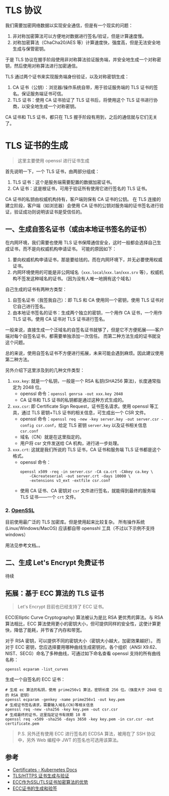 
# TLS 协议

我们需要加密网络数据以实现安全通信，但是有一个现实的问题：

1. 非对称加密算法可以方便地对数据进行签名/验证，但是计算速度慢。
2. 对称加密算法（ChaCha20/AES 等）计算速度快，强度高，但是无法安全地生成与保管密钥。

于是 TLS 协议在握手阶段使用非对称算法验证服务端，并安全地生成一个对称密钥，然后使用对称算法进行加密通信。

TLS 通过两个证书来实现服务端身份验证，以及对称密钥生成：

1. CA 证书（公钥）：浏览器/操作系统自带，用于验证服务端的 TLS 证书的签名。保证服务端证书可信。
2. TLS 证书：使用 CA 证书验证了 TLS 证书后，将使用这个 TLS 证书进行协商，以安全地生成一个对称密钥。

CA 证书和 TLS 证书，都只在 TLS 握手阶段有用到，之后的通信就与它们无关了。

# TLS 证书的生成

>这里主要使用 openssl 进行证书生成

首先说明一下，一个 TLS 证书，由两部分组成：

1. TLS 证书：这个是服务端需要配置的数据加密证书。
2. CA 证书：这是根证书，可用于验证所有使用它进行签名的 TLS 证书。

CA 证书的私钥由权威机构持有，客户端则保有 CA 证书的公钥。
在 TLS 连接的建立阶段，客户端（如浏览器）会使用 CA 证书的公钥对服务端的证书签名进行验证，验证成功则说明该证书是受信任的。

## 一、生成自签名证书（或由本地证书签名的证书）

在内网环境，我们需要也使用 TLS 证书保障通信安全，这时一般都会选择自己生成证书，而不是向权威机构申请证书。
可能的原因如下：

1. 要向权威机构申请证书，那是要给钱的。而在内网环境下，并无必要使用权威证书。
2. 内网环境使用的可能是非公网域名（`xxx.local`/`xxx.lan`/`xxx.srv` 等），权威机构不签发这种域名的证书。（因为没有人唯一地拥有这个域名）

自己生成的证书有两种方类型：

1. 自签名证书（我签我自己）：即 TLS 和 CA 使用同一个密钥，使用 TLS 证书对它自己进行签名。
2. 由本地证书签名的证书：生成两个独立的密钥，一个用作 CA 证书，一个用作 TLS 证书。使用 CA 证书对 TLS 证书进行签名。

一般来说，直接生成一个泛域名的自签名证书就够了，但是它不方便拓展——客户端对每个自签名证书，都需要单独添加一次信任。
而第二种方法生成的证书就没这个问题。

总的来说，使用自签名证书不方便进行拓展，未来可能会遇到麻烦。因此建议使用第二种方法。


另外介绍下这里涉及到的几种文件类型：

1. `xxx.key`: 就是一个私钥，一般是一个 RSA 私钥(SHA256 算法)，长度通常指定为 2048 位。
   - openssl 命令：`openssl genrsa -out xxx.key 2048`
   - CA 证书和 TLS 证书的私钥都是通过这种方式生成的。
1. `xxx.csr`: 即 Certificate Sign Request，证书签名请求。使用 openssl 等工具，通过 TLS 密钥+TLS 证书的相关信息，可生成出一个 CSR 文件。
   - openssl 命令：`openssl req -new -key server.key -out server.csr -config csr.conf`，给定 TLS 密钥 `server.key` 以及证书相关信息 `csr.conf`
   - 域名（CN）就是在这里指定的。
   - 用户将 csr 文件发送给 CA 机构，进行进一步处理。
2. `xxx.crt`: 这就是我们所说的 TLS 证书，CA 证书和服务端 TLS 证书都是这个格式。
    - openssl 命令：
        ```shell
        openssl x509 -req -in server.csr -CA ca.crt -CAkey ca.key \
            -CAcreateserial -out server.crt -days 10000 \
            -extensions v3_ext -extfile csr.conf
        ```
    - 使用 CA 证书、CA 密钥对 `csr` 文件进行签名，就能得到最终的服务端 TLS 证书——一个 `crt` 文件。


### 2. [OpenSSL](https://github.com/openssl/openssl)

目前使用最广泛的 TLS 加密库。但是使用起来比较复杂。
所有操作系统 (Linux/Windows/MacOS) 应该都自带 opensshl 工具（不过以下示例不支持 windows）

用法见参考文档。。

## 二、生成 Let's Encrypt 免费证书

待续


## 拓展：基于 ECC 算法的 TLS 证书

>Let's Encrypt 目前也已经支持了 ECC 证书。

ECC(Elliptic Curve Cryptography) 算法被认为是比 RSA 更优秀的算法。与 RSA 算法相比，ECC 算法使用更小的密钥大小，但可提供同样的安全性，这使计算更快，降低了能耗，并节省了内存和带宽。

对于 RSA 密钥，可以提供不同的密钥大小（密钥大小越大，加密效果越好）。
而对于 ECC 密钥，您应选择要用哪种曲线生成密钥对。各个组织（ANSI X9.62、NIST、SECG）命名了多种曲线，可通过如下命名查看 openssl 支持的所有曲线名称：

```shell
openssl ecparam -list_curves
```

生成一个自签名的 ECC 证书：

```shell
# 生成 ec 算法的私钥，使用 prime256v1 算法，密钥长度 256 位。（强度大于 2048 位的 RSA 密钥）
openssl ecparam -genkey -name prime256v1 -out key.pem
# 生成证书签名请求，需要输入域名(CN)等相关信息
openssl req -new -sha256 -key key.pem -out csr.csr
# 生成最终的证书，这里指定证书有效期 10 年
openssl req -x509 -sha256 -days 3650 -key key.pem -in csr.csr -out certificate.pem
```


>P.S. 另外还有使用 ECC 进行签名的 ECDSA 算法，被用在了 SSH 协议中，另外 Web 编程中 JWT 的签名也可选用该算法。

## 参考

- [Certificates - Kubernetes Docs](https://kubernetes.io/docs/concepts/cluster-administration/certificates/)
- [TLS/HTTPS 证书生成与验证](https://www.cnblogs.com/kyrios/p/tls-and-certificates.html)
- [ECC作为SSL/TLS证书加密算法的优势](https://zhuanlan.zhihu.com/p/57710573)
- [ECC证书的生成和验签](https://cloud.tencent.com/developer/article/1407305)
